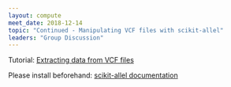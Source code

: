 ```yaml
---
layout: compute
meet_date: 2018-12-14
topic: "Continued - Manipulating VCF files with scikit-allel"
leaders: "Group Discussion"
---
```


Tutorial: [Extracting data from VCF files](http://alimanfoo.github.io/2017/06/14/read-vcf.html)

Please install beforehand: [scikit-allel documentation](https://scikit-allel.readthedocs.io/en/latest/)
